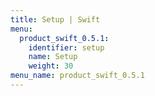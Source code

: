 ```yaml
---
title: Setup | Swift
menu:
  product_swift_0.5.1:
    identifier: setup
    name: Setup
    weight: 30
menu_name: product_swift_0.5.1
---
```


